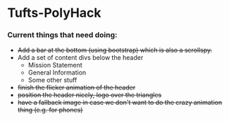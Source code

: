 # Tufts-PolyHack

### Current things that need doing:
- <s>Add a bar at the bottom (using bootstrap) which is also a scrollspy.</s>
- Add a set of content divs below the header
    * Mission Statement
    * General Information
    * Some other stuff
- <s>finish the flicker animation of the header</s>
- <s>position the header nicely, logo over the triangles</s>
- <s>have a fallback image in case we don't want to do the crazy animation thing (e.g. for phones)</s>
